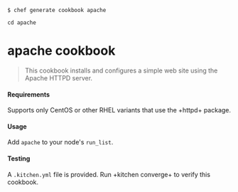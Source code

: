 `$ chef generate cookbook apache`

`cd apache`

# apache cookbook
> This cookbook installs and configures a simple web site using the Apache HTTPD server.

#### Requirements

Supports only CentOS or other RHEL variants that use the +httpd+ package.

#### Usage

Add `apache` to your node's `run_list`.

#### Testing

A `.kitchen.yml` file is provided.  Run +kitchen converge+ to verify this cookbook.

